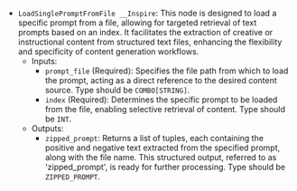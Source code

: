 - `LoadSinglePromptFromFile __Inspire`: This node is designed to load a specific prompt from a file, allowing for targeted retrieval of text prompts based on an index. It facilitates the extraction of creative or instructional content from structured text files, enhancing the flexibility and specificity of content generation workflows.
    - Inputs:
        - `prompt_file` (Required): Specifies the file path from which to load the prompt, acting as a direct reference to the desired content source. Type should be `COMBO[STRING]`.
        - `index` (Required): Determines the specific prompt to be loaded from the file, enabling selective retrieval of content. Type should be `INT`.
    - Outputs:
        - `zipped_prompt`: Returns a list of tuples, each containing the positive and negative text extracted from the specified prompt, along with the file name. This structured output, referred to as 'zipped_prompt', is ready for further processing. Type should be `ZIPPED_PROMPT`.
